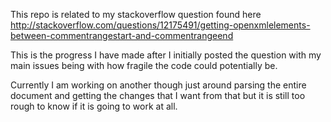 This repo is related to my stackoverflow question found here
http://stackoverflow.com/questions/12175491/getting-openxmlelements-between-commentrangestart-and-commentrangeend

This is the progress I have made after I initially posted the question with my main issues being with how fragile the code could potentially be.

Currently I am working on another though just around parsing the entire document and getting the changes that I want from that but it is still too rough to know if it is going to work at all.